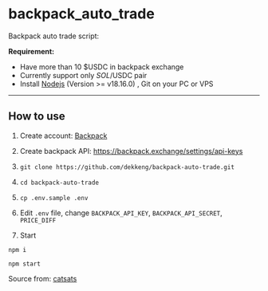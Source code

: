 # backpack_auto_trade


Backpack auto trade script:


**Requirement:**
- Have more than 10 $USDC in backpack exchange
- Currently support only $SOL/$USDC pair
- Install [Nodejs](https://www.geeksforgeeks.org/installation-of-node-js-on-windows) (Version >= v18.16.0) , Git on your PC or VPS

----------------------------
How to use
----------------------------
1. Create account: [Backpack](https://backpack.exchange/refer/6ee71a32-9bf4-42fe-b13c-896c32745bc4)

2. Create backpack API: https://backpack.exchange/settings/api-keys

3. ```git clone https://github.com/dekkeng/backpack-auto-trade.git```

4. ```cd backpack-auto-trade```

5. ```cp .env.sample .env```

6. Edit ```.env``` file, change ```BACKPACK_API_KEY```, ```BACKPACK_API_SECRET```, ```PRICE_DIFF```

7. Start

```
npm i
```
```
npm start
```

Source from: [catsats](https://github.com/catsats)
